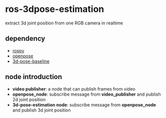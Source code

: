 # ros-3dpose-estimation
extract 3d joint position from one RGB camera in realtime

## dependency
* [rospy](http://wiki.ros.org/ja)
* [openpose](https://github.com/CMU-Perceptual-Computing-Lab/openpose)
* [3d-pose-baseline](https://github.com/una-dinosauria/3d-pose-baseline)

## node introduction
* **video publisher**: a node that can publish frames from video
* **openpose_node**: subscribe message from **video_publisher** and publish 2d joint position
* **3d-pose-estimation node**: subscribe message from **openpose_node** and publish 3d joint position

